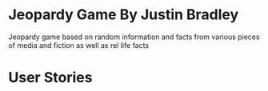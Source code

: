 # Jeopardy Game By Justin Bradley
Jeopardy game based on random information and facts from various pieces of media and fiction as well as
rel life facts
# User Stories
